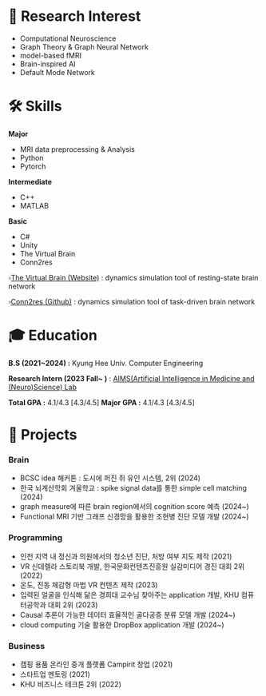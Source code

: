 # 🔎 Research Interest

- Computational Neuroscience
- Graph Theory & Graph Neural Network
- model-based fMRI
- Brain-inspired AI
- Default Mode Network

# 🛠️ Skills

**Major**

- MRI data preprocessing & Analysis
- Python
- Pytorch

**Intermediate**

- C++
- MATLAB

**Basic**

- C#
- Unity
- The Virtual Brain
- Conn2res

▫️[The Virtual Brain (Website)](https://www.thevirtualbrain.org/tvb/zwei) : dynamics simulation tool of resting-state brain network

▫️[Conn2res (Github)](https://github.com/netneurolab/conn2res) : dynamics simulation tool of task-driven brain network

# 🎓 **Education**

**B.S (2021~2024) :** Kyung Hee Univ. Computer Engineering

**Research Intern (2023 Fall~ )** : [AIMS(Artificial Intelligence in Medicine and (Neuro)Science) Lab](https://sites.google.com/view/khu-aims/home/)

**Total GPA :**  4.1/4.3   [4.3/4.5]
**Major GPA :**   4.1/4.3   [4.3/4.5]


# 🔭 Projects

### Brain

- BCSC idea 해커톤 : 도시에 퍼진 쥐 유인 시스템, 2위 (2024)
- 한국 뇌계산학회 겨울학교 : spike signal data를 통한 simple cell matching (2024)
- graph measure에 따른 brain region에서의 cognition score 예측 (2024~)
- Functional MRI 기반 그래프 신경망을 활용한 조현병 진단 모델 개발 (2024~)

### Programming

- 인천 지역 내 정신과 의원에서의 청소년 진단, 처방 여부 지도 제작 (2021)
- VR 신데렐라 스토리북 개발, 한국문화컨텐츠진흥원 실감미디어 경진 대회 2위 (2022)
- 온도, 진동 체감형 마법 VR 컨텐츠 제작 (2023)
- 입력된 얼굴을 인식해 닮은 경희대 교수님 찾아주는 application 개발,  KHU 컴퓨터공학과 대회 2위  (2023)
- Causal 추론이 가능한 데이터 효율적인 골다공증 분류 모델 개발 (2024~)
- cloud computing 기술 활용한 DropBox application 개발 (2024~)

### Business

- 캠핑 용품 온라인 중개 플랫폼 Campirit 창업 (2021)
- 스타트업 멘토링 (2021)
- KHU 비즈니스 테크톤 2위 (2022)
